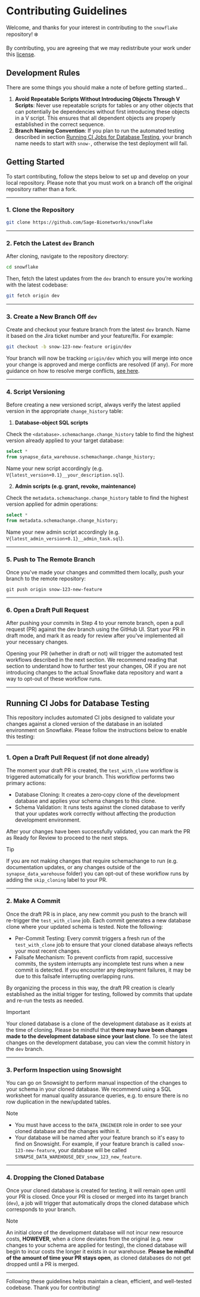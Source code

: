 # Contributing Guidelines

Welcome, and thanks for your interest in contributing to the `snowflake` repository! :snowflake:

By contributing, you are agreeing that we may redistribute your work under this [license](https://github.com/Sage-Bionetworks/snowflake?tab=Apache-2.0-1-ov-file).

## Development Rules

There are some things you should make a note of before getting started...

1. **Avoid Repeatable Scripts Without Introducing Objects Through V Scripts**:
   Never use repeatable scripts for tables or any other objects that can potentially be dependencies without first introducing these objects in a V script. This ensures that all dependent objects are properly established in the correct sequence.
2. **Branch Naming Convention**:
   If you plan to run the automated testing described in section [Running CI Jobs for Database Testing](#running-ci-jobs-for-database-testing), your branch name needs to start with `snow-`, otherwise the test deployment will fail.
   
## Getting Started

To start contributing, follow the steps below to set up and develop on your local repository. Please note that you must work
on a branch off the original repository rather than a fork.

----

### 1. Clone the Repository

```bash
git clone https://github.com/Sage-Bionetworks/snowflake
```

----

### 2. Fetch the Latest `dev` Branch

After cloning, navigate to the repository directory:

```bash
cd snowflake
```

Then, fetch the latest updates from the `dev` branch to ensure you’re working with the latest codebase:

```bash
git fetch origin dev
```

----

### 3. Create a New Branch Off `dev`

Create and checkout your feature branch from the latest `dev` branch. Name it based on the Jira ticket number and your feature/fix. For example:

```bash
git checkout -b snow-123-new-feature origin/dev
```

Your branch will now be tracking `origin/dev` which you will merge into once your change is approved and merge conflicts are resolved (if any). For more guidance on how to resolve merge conflicts, [see here](https://docs.github.com/en/pull-requests/collaborating-with-pull-requests/addressing-merge-conflicts/about-merge-conflicts#resolving-merge-conflicts).

----

### 4. Script Versioning

Before creating a new versioned script, always verify the latest applied version in the appropriate `change_history` table:

1. **Database-object SQL scripts**

Check the `<database>.schemachange.change_history` table to find the highest version already applied to your target database:

```sql
select *
from synapse_data_warehouse.schemachange.change_history;
```

Name your new script accordingly (e.g. `V{latest_version+0.1}__your_description.sql`).

2. **Admin scripts (e.g. grant, revoke, maintenance)**

Check the `metadata.schemachange.change_history` table to find the highest version applied for admin operations:

```sql
select *
from metadata.schemachange.change_history;
```

Name your new admin script accordingly (e.g. `V{latest_admin_version+0.1}__admin_task.sql`).

----

### 5. Push to The Remote Branch

Once you've made your changes and committed them locally, push your branch to the remote repository:

```
git push origin snow-123-new-feature
```

----

### 6. Open a Draft Pull Request

After pushing your commits in Step 4 to your remote branch, open a pull request (PR) against the dev branch using the GitHub UI. Start your PR in draft mode, and mark it as ready for review after you've implemented all your necessary changes.

Opening your PR (whether in draft or not) will trigger the automated test workflows described in the next section. We recommend reading that section to understand how to further test your changes, OR if you are not introducing changes to the actual Snowflake data repository and want a way to opt-out of these workflow runs.

----

## Running CI Jobs for Database Testing

This repository includes automated CI jobs designed to validate your changes against a cloned version of the database in an isolated environment on Snowflake. Please follow the instructions below to enable this testing:

----

### 1. Open a Draft Pull Request (if not done already)

The moment your draft PR is created, the `test_with_clone` workflow is triggered automatically for your branch. This workflow performs two primary actions:

* Database Cloning: It creates a zero‑copy clone of the development database and applies your schema changes to this clone.
* Schema Validation: It runs tests against the cloned database to verify that your updates work correctly without affecting the production development environment.

After your changes have been successfully validated, you can mark the PR as Ready for Review to proceed to the next steps.

> [!TIP]
> If you are not making changes that require schemachange to run (e.g. documentation updates, or any changes outside of the
> `synapse_data_warehouse` folder) you can opt-out of these workflow runs by adding the `skip_cloning` label to your PR.

----

### 2. Make A Commit

Once the draft PR is in place, any new commit you push to the branch will re-trigger the `test_with_clone` job. Each commit generates a new database clone where your updated schema is tested. Note the following:

* Per-Commit Testing: Every commit triggers a fresh run of the `test_with_clone` job to ensure that your cloned database always reflects your most recent changes.
* Failsafe Mechanism: To prevent conflicts from rapid, successive commits, the system interrupts any incomplete test runs when a new commit is detected. If you encounter any deployment failures, it may be due to this failsafe interrupting overlapping runs.

By organizing the process in this way, the draft PR creation is clearly established as the initial trigger for testing, followed by commits that update and re-run the tests as needed.

> [!IMPORTANT]
> Your cloned database is a clone of the development database as it exists at the time of cloning. Please be mindful that
> **there may have been changes made to the development database since your last clone**. To see the latest changes on
> the development database, you can view the commit history in the `dev` branch.

----

### 3. Perform Inspection using Snowsight

You can go on Snowsight to perform manual inspection of the changes to your schema in your cloned database. We recommend using a SQL worksheet for manual quality assurance queries, e.g. to ensure there is no row duplication in the new/updated tables.

> [!NOTE]
> * You must have access to the `DATA_ENGINEER` role in order to see your cloned database and the changes within it.
> * Your database will be named after your feature branch so it's easy to find on Snowsight. For example, if your feature branch is called
> `snow-123-new-feature`, your database will be called `SYNAPSE_DATA_WAREHOUSE_DEV_snow_123_new_feature`.

----

### 4. Dropping the Cloned Database

Once your cloned database is created for testing, it will remain open until your PR is closed. Once your PR is closed or merged into its target branch (`dev`),
a job will trigger that automatically drops the cloned database which corresponds to your branch.

> [!NOTE]
> An initial clone of the development database will not incur new resource costs, **HOWEVER**, when a clone deviates from the original
> (e.g. new changes to your schema are applied for testing), the cloned database will begin to incur costs the longer it exists in our warehouse.
> **Please be mindful of the amount of time your PR stays open**, as cloned databases do not get dropped until a PR is merged.

----

Following these guidelines helps maintain a clean, efficient, and well-tested codebase. Thank you for contributing!

